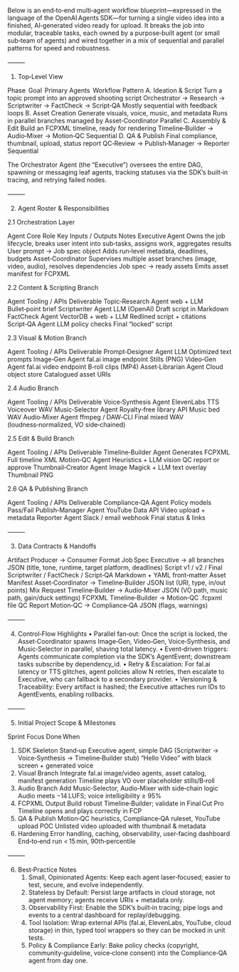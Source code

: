 Below is an end‑to‑end multi‑agent workflow blueprint—expressed in the language of the OpenAI Agents SDK—for turning a single video idea into a finished, AI‑generated video ready for upload. It breaks the job into modular, traceable tasks, each owned by a purpose‑built agent (or small sub‑team of agents) and wired together in a mix of sequential and parallel patterns for speed and robustness.

⸻

1. Top‑Level View

Phase	 Goal	 Primary Agents	 Workflow Pattern
A. Ideation & Script	Turn a topic prompt into an approved shooting script	Orchestrator → Research → Scriptwriter → FactCheck → Script‑QA	Mostly sequential with feedback loops
B. Asset Creation	Generate visuals, voice, music, and metadata	Runs in parallel branches managed by Asset‑Coordinator	Parallel
C. Assembly & Edit	Build an FCPXML timeline, ready for rendering	Timeline‑Builder → Audio‑Mixer → Motion‑QC	Sequential
D. QA & Publish	Final compliance, thumbnail, upload, status report	QC‑Review → Publish‑Manager → Reporter	Sequential

The Orchestrator Agent (the “Executive”) oversees the entire DAG, spawning or messaging leaf agents, tracking statuses via the SDK’s built‑in tracing, and retrying failed nodes.

⸻

2. Agent Roster & Responsibilities

2.1 Orchestration Layer

Agent	Core Role	Key Inputs / Outputs	Notes
Executive Agent	Owns the job lifecycle, breaks user intent into sub‑tasks, assigns work, aggregates results	User prompt → Job spec object	Adds run‑level metadata, deadlines, budgets
Asset‑Coordinator	Supervises multiple asset branches (image, video, audio), resolves dependencies	Job spec → ready assets	Emits asset manifest for FCPXML

2.2 Content & Scripting Branch

Agent	Tooling / APIs	Deliverable
Topic‑Research Agent	web + LLM	Bullet‑point brief
Scriptwriter Agent	LLM (OpenAI)	Draft script in Markdown
FactCheck Agent	VectorDB + web + LLM	Redlined script + citations
Script‑QA Agent	LLM policy checks	Final “locked” script

2.3 Visual & Motion Branch

Agent	Tooling / APIs	Deliverable
Prompt‑Designer Agent	LLM	Optimized text prompts
Image‑Gen Agent	fal.ai image endpoint	Stills (PNG)
Video‑Gen Agent	fal.ai video endpoint	B‑roll clips (MP4)
Asset‑Librarian Agent	Cloud object store	Catalogued asset URIs

2.4 Audio Branch

Agent	Tooling / APIs	Deliverable
Voice‑Synthesis Agent	ElevenLabs TTS	Voiceover WAV
Music‑Selector Agent	Royalty‑free library API	Music bed WAV
Audio‑Mixer Agent	ffmpeg / DAW‑CLI	Final mixed WAV (loudness‑normalized, VO side‑chained)

2.5 Edit & Build Branch

Agent	Tooling / APIs	Deliverable
Timeline‑Builder Agent	Generates FCPXML	Full timeline XML
Motion‑QC Agent	Heuristics + LLM vision	QC report or approve
Thumbnail‑Creator Agent	Image Magick + LLM text overlay	Thumbnail PNG

2.6 QA & Publishing Branch

Agent	Tooling / APIs	Deliverable
Compliance‑QA Agent	Policy models	Pass/Fail
Publish‑Manager Agent	YouTube Data API	Video upload + metadata
Reporter Agent	Slack / email webhook	Final status & links



⸻

3. Data Contracts & Handoffs

Artifact	Producer → Consumer	Format
Job Spec	Executive → all branches	JSON (title, tone, runtime, target platform, deadlines)
Script v1 / v2 / Final	Scriptwriter / FactCheck / Script‑QA	Markdown + YAML front‑matter
Asset Manifest	Asset‑Coordinator → Timeline‑Builder	JSON list (URI, type, in/out points)
Mix Request	Timeline‑Builder → Audio‑Mixer	JSON (VO path, music path, gain/duck settings)
FCPXML	Timeline‑Builder → Motion‑QC	.fcpxml file
QC Report	Motion‑QC → Compliance‑QA	JSON (flags, warnings)



⸻

4. Control‑Flow Highlights
	•	Parallel fan‑out: Once the script is locked, the Asset‑Coordinator spawns Image‑Gen, Video‑Gen, Voice‑Synthesis, and Music‑Selector in parallel, shaving total latency.
	•	Event‑driven triggers: Agents communicate completion via the SDK’s AgentEvent; downstream tasks subscribe by dependency_id.
	•	Retry & Escalation: For fal.ai latency or TTS glitches, agent policies allow N retries, then escalate to Executive, who can fallback to a secondary provider.
	•	Versioning & Traceability: Every artifact is hashed; the Executive attaches run IDs to AgentEvents, enabling rollbacks.

⸻

5. Initial Project Scope & Milestones

Sprint	Focus	Done When
1. SDK Skeleton	Stand‑up Executive agent, simple DAG (Scriptwriter → Voice‑Synthesis → Timeline‑Builder stub)	“Hello Video” with black screen + generated voice
2. Visual Branch	Integrate fal.ai image/video agents, asset catalog, manifest generation	Timeline plays VO over placeholder stills/B‑roll
3. Audio Branch	Add Music‑Selector, Audio‑Mixer with side‑chain logic	Audio meets −14 LUFS; voice intelligibility ≥ 95%
4. FCPXML Output	Build robust Timeline‑Builder; validate in Final Cut Pro	Timeline opens and plays correctly in FCP
5. QA & Publish	Motion‑QC heuristics, Compliance‑QA ruleset, YouTube upload POC	Unlisted video uploaded with thumbnail & metadata
6. Hardening	Error handling, caching, observability, user‑facing dashboard	End‑to‑end run < 15 min, 90th‑percentile



⸻

6. Best‑Practice Notes
	1.	Small, Opinionated Agents: Keep each agent laser‑focused; easier to test, secure, and evolve independently.
	2.	Stateless by Default: Persist large artifacts in cloud storage, not agent memory; agents receive URIs + metadata only.
	3.	Observability First: Enable the SDK’s built‑in tracing; pipe logs and events to a central dashboard for replay/debugging.
	4.	Tool Isolation: Wrap external APIs (fal.ai, ElevenLabs, YouTube, cloud storage) in thin, typed tool wrappers so they can be mocked in unit tests.
	5.	Policy & Compliance Early: Bake policy checks (copyright, community‑guideline, voice‑clone consent) into the Compliance‑QA agent from day one.

